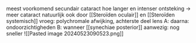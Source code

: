 meest voorkomend secundair cataract
hoe langer en intenser ontsteking -> meer cataract
natuurlijk ook door [[Steroïden oculair]] en [[Steroïden systemisch]] 
vroeg: polychromale afwijking, achterste deel lens
A: daarna: ondoorzichtigheden
B: wanneer [[synechiae posterior]] aanwezig: nog sneller
![[Pasted image 20240523090523.png]]
